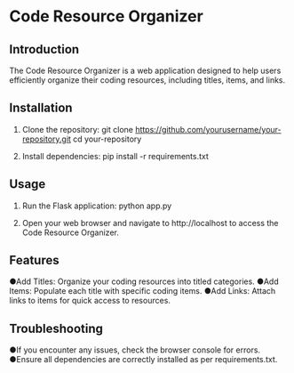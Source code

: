 # Code Resource Organizer

## Introduction
The Code Resource Organizer is a web application designed to help users efficiently organize their coding resources, including titles, items, and links.

## Installation
1. Clone the repository:
   git clone https://github.com/yourusername/your-repository.git
   cd your-repository
   
2. Install dependencies: 
pip install -r requirements.txt

## Usage
1. Run the Flask application:
   python app.py

2. Open your web browser and navigate to http://localhost to access the Code Resource Organizer.

## Features
●Add Titles: Organize your coding resources into titled categories.
●Add Items: Populate each title with specific coding items.
●Add Links: Attach links to items for quick access to resources.

## Troubleshooting
●If you encounter any issues, check the browser console for errors.
●Ensure all dependencies are correctly installed as per requirements.txt.
